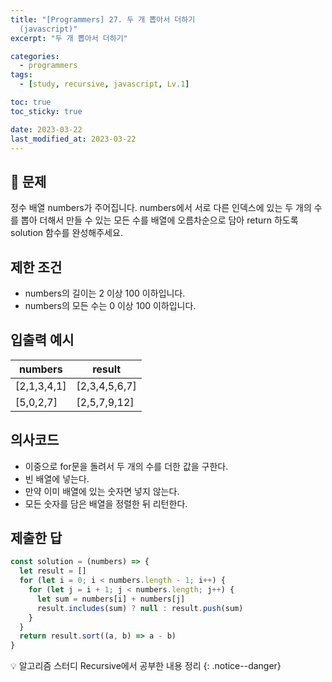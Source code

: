 ```yaml
---
title: "[Programmers] 27. 두 개 뽑아서 더하기
  (javascript)"
excerpt: "두 개 뽑아서 더하기"

categories:
  - programmers
tags:
  - [study, recursive, javascript, Lv.1]

toc: true
toc_sticky: true

date: 2023-03-22
last_modified_at: 2023-03-22
---
```


## 🤔 문제

정수 배열 numbers가 주어집니다. numbers에서 서로 다른 인덱스에 있는 두 개의 수를 뽑아 더해서 만들 수 있는 모든 수를 배열에 오름차순으로 담아 return 하도록 solution 함수를 완성해주세요.

## 제한 조건

- numbers의 길이는 2 이상 100 이하입니다.
- numbers의 모든 수는 0 이상 100 이하입니다.

## 입출력 예시

| numbers     | result        |
| ----------- | ------------- |
| [2,1,3,4,1] | [2,3,4,5,6,7] |
| [5,0,2,7]   | [2,5,7,9,12]  |

## 의사코드

- 이중으로 for문을 돌려서 두 개의 수를 더한 값을 구한다.
- 빈 배열에 넣는다.
- 만약 이미 배열에 있는 숫자면 넣지 않는다.
- 모든 숫자를 담은 배열을 정렬한 뒤 리턴한다.

## 제출한 답

```javascript
const solution = (numbers) => {
  let result = []
  for (let i = 0; i < numbers.length - 1; i++) {
    for (let j = i + 1; j < numbers.length; j++) {
      let sum = numbers[i] + numbers[j]
      result.includes(sum) ? null : result.push(sum)
    }
  }
  return result.sort((a, b) => a - b)
}
```

💡 알고리즘 스터디 Recursive에서 공부한 내용 정리
{: .notice--danger}
